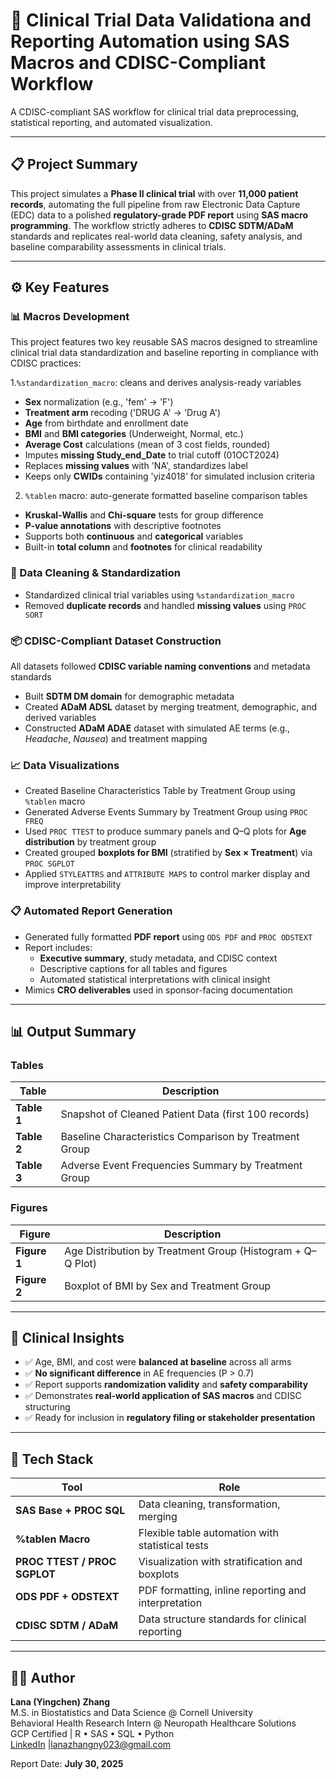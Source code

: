 # 🧪 Clinical Trial Data Validationa and Reporting Automation using SAS Macros and CDISC-Compliant Workflow

A CDISC-compliant SAS workflow for clinical trial data preprocessing, statistical reporting, and automated visualization.

---

## 📋 Project Summary

This project simulates a **Phase II clinical trial** with over **11,000 patient records**, automating the full pipeline from raw Electronic Data Capture (EDC) data to a polished **regulatory-grade PDF report** using **SAS macro programming**. The workflow strictly adheres to **CDISC SDTM/ADaM** standards and replicates real-world data cleaning, safety analysis, and baseline comparability assessments in clinical trials.

---

## ⚙️ Key Features

### 📊 Macros Development

This project features two key reusable SAS macros designed to streamline clinical trial data standardization and baseline reporting in compliance with CDISC practices:

1.`%standardization_macro`: cleans and derives analysis-ready variables
 * **Sex** normalization (e.g., 'fem' → 'F')
 * **Treatment arm** recoding ('DRUG A' → 'Drug A')
 * **Age** from birthdate and enrollment date
 * **BMI** and **BMI categories** (Underweight, Normal, etc.)
 * **Average Cost** calculations (mean of 3 cost fields, rounded)
 * Imputes **missing Study_end_Date** to trial cutoff (01OCT2024)
 * Replaces **missing values** with 'NA', standardizes label
 * Keeps only **CWIDs** containing 'yiz4018' for simulated inclusion criteria

2. `%tablen` macro: auto-generate formatted baseline comparison tables

 * **Kruskal-Wallis** and **Chi-square** tests for group difference
 * **P-value annotations** with descriptive footnotes
 * Supports both **continuous** and **categorical** variables
 * Built-in **total column** and **footnotes** for clinical readability

### 🔧 Data Cleaning & Standardization

* Standardized clinical trial variables using `%standardization_macro`
* Removed **duplicate records** and handled **missing values** using `PROC SORT`

### 📦 CDISC-Compliant Dataset Construction

All datasets followed **CDISC variable naming conventions** and metadata standards

* Built **SDTM DM domain** for demographic metadata
* Created **ADaM ADSL** dataset by merging treatment, demographic, and derived variables
* Constructed **ADaM ADAE** dataset with simulated AE terms (e.g., *Headache*, *Nausea*) and treatment mapping

### 📈 Data Visualizations

* Created Baseline Characteristics Table by Treatment Group using `%tablen` macro
* Generated Adverse Events Summary by Treatment Group using `PROC FREQ`
* Used `PROC TTEST` to produce summary panels and Q–Q plots for **Age distribution** by treatment group
* Created grouped **boxplots for BMI** (stratified by **Sex × Treatment**) via `PROC SGPLOT`
* Applied `STYLEATTRS` and `ATTRIBUTE MAPS` to control marker display and improve interpretability

### 📋 Automated Report Generation

* Generated fully formatted **PDF report** using `ODS PDF` and `PROC ODSTEXT`
* Report includes:
  * **Executive summary**, study metadata, and CDISC context
  * Descriptive captions for all tables and figures
  * Automated statistical interpretations with clinical insight
* Mimics **CRO deliverables** used in sponsor-facing documentation

---

## 📊 Output Summary

### **Tables**

| Table       | Description                                                       |
| ----------- | ----------------------------------------------------------------- |
| **Table 1** | Snapshot of Cleaned Patient Data (first 100 records)              |
| **Table 2** | Baseline Characteristics Comparison by Treatment Group            |
| **Table 3** | Adverse Event Frequencies Summary by Treatment Group              |

### **Figures**

| Figure       | Description                                                |
| ------------ | ---------------------------------------------------------- |
| **Figure 1** | Age Distribution by Treatment Group (Histogram + Q–Q Plot) |
| **Figure 2** | Boxplot of BMI by Sex and Treatment Group                  |

---

## 🧠 Clinical Insights

* ✅ Age, BMI, and cost were **balanced at baseline** across all arms
* ✅ **No significant difference** in AE frequencies (P > 0.7)
* ✅ Report supports **randomization validity** and **safety comparability**
* ✅ Demonstrates **real-world application of SAS macros** and CDISC structuring
* ✅ Ready for inclusion in **regulatory filing or stakeholder presentation**

---

## 🧰 Tech Stack

| Tool                         | Role                                                |
| ---------------------------- | --------------------------------------------------- |
| **SAS Base + PROC SQL**      | Data cleaning, transformation, merging              |
| **%tablen Macro**            | Flexible table automation with statistical tests    |
| **PROC TTEST / PROC SGPLOT** | Visualization with stratification and boxplots      |
| **ODS PDF + ODSTEXT**        | PDF formatting, inline reporting and interpretation |
| **CDISC SDTM / ADaM**        | Data structure standards for clinical reporting     |

---

## 👩‍⚕️ Author

**Lana (Yingchen) Zhang**  
M.S. in Biostatistics and Data Science @ Cornell University  
Behavioral Health Research Intern @ Neuropath Healthcare Solutions  
GCP Certified | R • SAS • SQL • Python  
[LinkedIn](https://www.linkedin.com/in/lana-zhang-891430327/) |lanazhangny023@gmail.com

Report Date: **July 30, 2025**
